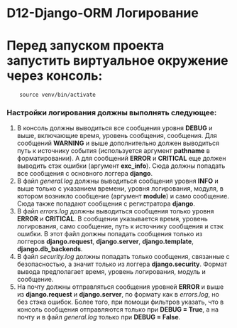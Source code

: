 # D12-Django-ORM Логирование
# Перед запуском проекта запустить виртуальное окружение через консоль:
```
    source venv/bin/activate
```

### Настройки логирования должны выполнять следующее:
1. В консоль должны выводиться все сообщения уровня <b>DEBUG</b> и выше, включающие время, уровень сообщения, сообщения. Для сообщений <b>WARNING</b> и выше дополнительно должен выводиться путь к источнику события (используется аргумент <b>pathname</b> в форматировании). А для сообщений <b>ERROR</b> и <b>CRITICAL</b> еще должен выводить стэк ошибки (аргумент <b>exc_info</b>). Сюда должны попадать все сообщения с основного логгера <b>django</b>.
2. В файл <i>general.log</i> должны выводиться сообщения уровня <b>INFO</b> и выше только с указанием времени, уровня логирования, модуля, в котором возникло сообщение (аргумент <b>module</b>) и само сообщение. Сюда также попадают сообщения с регистратора <b>django</b>.  
3. В файл <i>errors.log</i> должны выводиться сообщения только уровня <b>ERROR</b> и <b>CRITICAL</b>. В сообщении указывается время, уровень логирования, само сообщение, путь к источнику сообщения и стэк ошибки. В этот файл должны попадать сообщения только из логгеров <b>django.request</b>, <b>django.server</b>, <b>django.template</b>, <b>django.db_backends</b>.
4. В файл <i>security.log</i> должны попадать только сообщения, связанные с безопасностью, а значит только из логгера <b>django.security</b>. Формат вывода предполагает время, уровень логирования, модуль и сообщение.
5. На почту должны отправляться сообщения уровней <b>ERROR</b> и выше из <b>django.request</b> и <b>django.server</b>, по формату как в <i>errors.log</i>, но без стэка ошибок.
Более того, при помощи фильтров указать, что в консоль сообщения отправляются только при <b>DEBUG = True</b>, а на почту и в файл <i>general.log</i> только при <b>DEBUG = False</b>.
